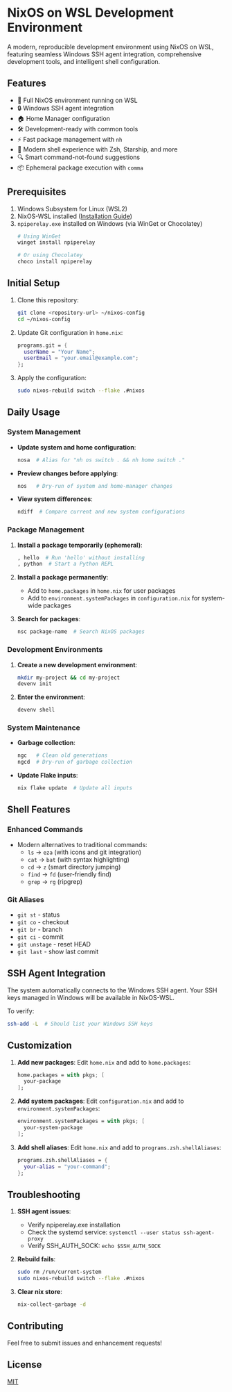 # NixOS on WSL Development Environment

A modern, reproducible development environment using NixOS on WSL, featuring seamless Windows SSH agent integration, comprehensive development tools, and intelligent shell configuration.

## Features

- 🚀 Full NixOS environment running on WSL
- 🔒 Windows SSH agent integration
- 🏠 Home Manager configuration
- 🛠️ Development-ready with common tools
- ⚡ Fast package management with `nh`
- 🐚 Modern shell experience with Zsh, Starship, and more
- 🔍 Smart command-not-found suggestions
- 📦 Ephemeral package execution with `comma`

## Prerequisites

1. Windows Subsystem for Linux (WSL2)
2. NixOS-WSL installed ([Installation Guide](https://nix-community.github.io/NixOS-WSL/print.html))
3. `npiperelay.exe` installed on Windows (via WinGet or Chocolatey)
   ```powershell
   # Using WinGet
   winget install npiperelay

   # Or using Chocolatey
   choco install npiperelay
   ```

## Initial Setup

1. Clone this repository:
   ```bash
   git clone <repository-url> ~/nixos-config
   cd ~/nixos-config
   ```

2. Update Git configuration in `home.nix`:
   ```nix
   programs.git = {
     userName = "Your Name";
     userEmail = "your.email@example.com";
   };
   ```

3. Apply the configuration:
   ```bash
   sudo nixos-rebuild switch --flake .#nixos
   ```

## Daily Usage

### System Management

- **Update system and home configuration**:
  ```bash
  nosa  # Alias for "nh os switch . && nh home switch ."
  ```

- **Preview changes before applying**:
  ```bash
  nos   # Dry-run of system and home-manager changes
  ```

- **View system differences**:
  ```bash
  ndiff  # Compare current and new system configurations
  ```

### Package Management

1. **Install a package temporarily (ephemeral)**:
   ```bash
   , hello  # Run 'hello' without installing
   , python  # Start a Python REPL
   ```

2. **Install a package permanently**:
   - Add to `home.packages` in `home.nix` for user packages
   - Add to `environment.systemPackages` in `configuration.nix` for system-wide packages

3. **Search for packages**:
   ```bash
   nsc package-name  # Search NixOS packages
   ```

### Development Environments

1. **Create a new development environment**:
   ```bash
   mkdir my-project && cd my-project
   devenv init
   ```

2. **Enter the environment**:
   ```bash
   devenv shell
   ```

### System Maintenance

- **Garbage collection**:
  ```bash
  ngc   # Clean old generations
  ngcd  # Dry-run of garbage collection
  ```

- **Update Flake inputs**:
  ```bash
  nix flake update  # Update all inputs
  ```

## Shell Features

### Enhanced Commands

- Modern alternatives to traditional commands:
  - `ls` → `eza` (with icons and git integration)
  - `cat` → `bat` (with syntax highlighting)
  - `cd` → `z` (smart directory jumping)
  - `find` → `fd` (user-friendly find)
  - `grep` → `rg` (ripgrep)

### Git Aliases

- `git st` - status
- `git co` - checkout
- `git br` - branch
- `git ci` - commit
- `git unstage` - reset HEAD
- `git last` - show last commit

## SSH Agent Integration

The system automatically connects to the Windows SSH agent. Your SSH keys managed in Windows will be available in NixOS-WSL.

To verify:
```bash
ssh-add -L  # Should list your Windows SSH keys
```
## Customization

1. **Add new packages**:
   Edit `home.nix` and add to `home.packages`:
   ```nix
   home.packages = with pkgs; [
     your-package
   ];
   ```

2. **Add system packages**:
   Edit `configuration.nix` and add to `environment.systemPackages`:
   ```nix
   environment.systemPackages = with pkgs; [
     your-system-package
   ];
   ```

3. **Add shell aliases**:
   Edit `home.nix` and add to `programs.zsh.shellAliases`:
   ```nix
   programs.zsh.shellAliases = {
     your-alias = "your-command";
   };
   ```

## Troubleshooting

1. **SSH agent issues**:
   - Verify npiperelay.exe installation
   - Check the systemd service: `systemctl --user status ssh-agent-proxy`
   - Verify SSH_AUTH_SOCK: `echo $SSH_AUTH_SOCK`

2. **Rebuild fails**:
   ```bash
   sudo rm /run/current-system
   sudo nixos-rebuild switch --flake .#nixos
   ```

3. **Clear nix store**:
   ```bash
   nix-collect-garbage -d
   ```

## Contributing

Feel free to submit issues and enhancement requests!

## License

[MIT](LICENSE)
